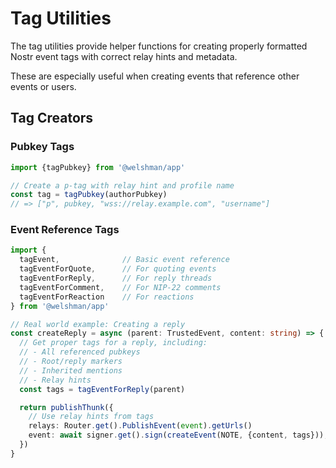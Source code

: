 # Tag Utilities

The tag utilities provide helper functions for creating properly formatted Nostr event tags with correct relay hints and metadata.

These are especially useful when creating events that reference other events or users.

## Tag Creators

### Pubkey Tags

```typescript
import {tagPubkey} from '@welshman/app'

// Create a p-tag with relay hint and profile name
const tag = tagPubkey(authorPubkey)
// => ["p", pubkey, "wss://relay.example.com", "username"]
```


### Event Reference Tags

```typescript
import {
  tagEvent,              // Basic event reference
  tagEventForQuote,      // For quoting events
  tagEventForReply,      // For reply threads
  tagEventForComment,    // For NIP-22 comments
  tagEventForReaction    // For reactions
} from '@welshman/app'

// Real world example: Creating a reply
const createReply = async (parent: TrustedEvent, content: string) => {
  // Get proper tags for a reply, including:
  // - All referenced pubkeys
  // - Root/reply markers
  // - Inherited mentions
  // - Relay hints
  const tags = tagEventForReply(parent)

  return publishThunk({
    // Use relay hints from tags
    relays: Router.get().PublishEvent(event).getUrls()
    event: await signer.get().sign(createEvent(NOTE, {content, tags})),
  })
}
```
